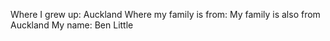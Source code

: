 Where I grew up: Auckland
Where my family is from: My family is also from Auckland 
My name: Ben Little